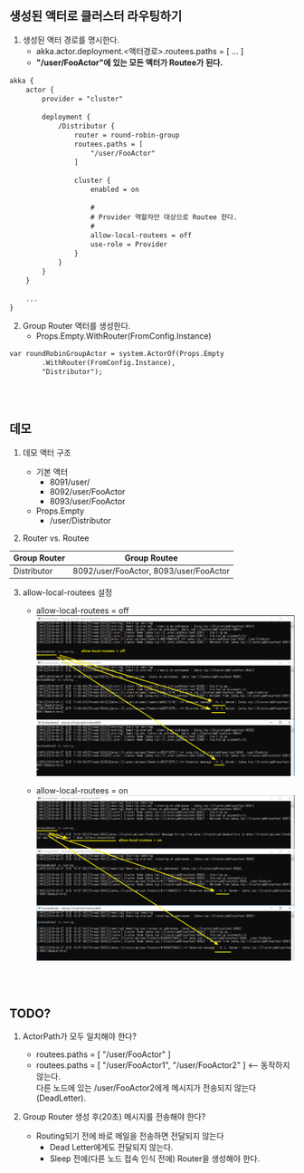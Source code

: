 ## 생성된 액터로 클러스터 라우팅하기
1. 생성된 액터 경로를 명시한다.
   - akka.actor.deployment.<액터경로>.routees.paths = [ ... ]
   - **"/user/FooActor"에 있는 모든 액터가 Routee가 된다.**
```
akka {
	actor {
		provider = "cluster"

		deployment {
			/Distributor {
				router = round-robin-group
				routees.paths = [
					"/user/FooActor"
				]
		
				cluster {
					enabled = on

					#
					# Provider 역할자만 대상으로 Routee 한다.
					#
					allow-local-routees = off
					use-role = Provider
				}
			}
		}
	}

	...
}
```

2. Group Router 액터를 생성한다.
   - Props.Empty.WithRouter(FromConfig.Instance)
```
var roundRobinGroupActor = system.ActorOf(Props.Empty
		.WithRouter(FromConfig.Instance),
		"Distributor");
```

<br/>
<br/>

## 데모
1. 데모 액터 구조
   - 기본 액터
      - 8091/user/
      - 8092/user/FooActor
      - 8093/user/FooActor
   - Props.Empty
     - /user/Distributor

2. Router vs. Routee 

| Group Router  | Group Routee  |  
| --- | --- |  
| Distributor | 8092/user/FooActor, 8093/user/FooActor |  

3. allow-local-routees 설정
   - allow-local-routees = off
   ![](./Images/Demo_allow-local-routees_off.png)

   - allow-local-routees = on
   ![](./Images/Demo_allow-local-routees_on.png)
   
   
<br/>
<br/>

## TODO?
1. ActorPath가 모두 일치해야 한다?
   - routees.paths = [ "/user/FooActor" ]
   - routees.paths = [ "/user/FooActor1", "/user/FooActor2" ]    <-- 동작하지 않는다.  
     다른 노드에 있는 /user/FooActor2에게 메시지가 전송되지 않는다(DeadLetter).

2. Group Router 생성 후(20초) 메시지를 전송해야 한다?
   - Routing되기 전에 바로 메일을 전송하면 전달되지 않는다
      - Dead Letter에게도 전달되지 않는다.
	  - Sleep 전에(다른 노드 접속 인식 전에) Router을 생성해야 한다.

